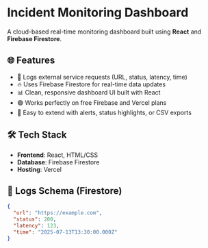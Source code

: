 # Incident Monitoring Dashboard

A cloud-based real-time monitoring dashboard built using **React** and **Firebase Firestore**.

## 🌐 Features

- 📡 Logs external service requests (URL, status, latency, time)
- 🔥 Uses Firebase Firestore for real-time data updates
- 📊 Clean, responsive dashboard UI built with React
- 🟢 Works perfectly on free Firebase and Vercel plans
- 💬 Easy to extend with alerts, status highlights, or CSV exports

## 🛠️ Tech Stack

- **Frontend**: React, HTML/CSS
- **Database**: Firebase Firestore
- **Hosting**: Vercel

## 📁 Logs Schema (Firestore)
```json
{
  "url": "https://example.com",
  "status": 200,
  "latency": 123,
  "time": "2025-07-13T13:30:00.000Z"
}

